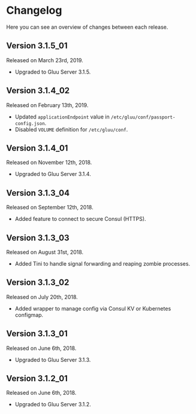 # Changelog

Here you can see an overview of changes between each release.

## Version 3.1.5_01

Released on March 23rd, 2019.

* Upgraded to Gluu Server 3.1.5.

## Version 3.1.4_02

Released on February 13th, 2019.

* Updated `applicationEndpoint` value in `/etc/gluu/conf/passport-config.json`.
* Disabled `VOLUME` definition for `/etc/gluu/conf`.

## Version 3.1.4_01

Released on November 12th, 2018.

* Upgraded to Gluu Server 3.1.4.

## Version 3.1.3_04

Released on September 12th, 2018.

* Added feature to connect to secure Consul (HTTPS).

## Version 3.1.3_03

Released on August 31st, 2018.

* Added Tini to handle signal forwarding and reaping zombie processes.

## Version 3.1.3_02

Released on July 20th, 2018.

* Added wrapper to manage config via Consul KV or Kubernetes configmap.

## Version 3.1.3_01

Released on June 6th, 2018.

* Upgraded to Gluu Server 3.1.3.

## Version 3.1.2_01

Released on June 6th, 2018.

* Upgraded to Gluu Server 3.1.2.
